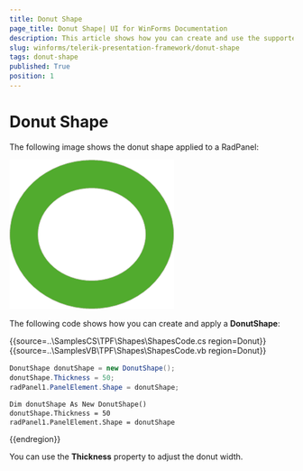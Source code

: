 ```yaml
---
title: Donut Shape
page_title: Donut Shape| UI for WinForms Documentation
description: This article shows how you can create and use the supported shapes.
slug: winforms/telerik-presentation-framework/donut-shape
tags: donut-shape
published: True
position: 1
---
```


# Donut Shape

The following image shows the donut shape applied to a RadPanel:

![donut-shape001](images/donut-shape001.png)

The following code shows how you can create and apply a __DonutShape__:


{{source=..\SamplesCS\TPF\Shapes\ShapesCode.cs region=Donut}}  
{{source=..\SamplesVB\TPF\Shapes\ShapesCode.vb region=Donut}}
````C#
DonutShape donutShape = new DonutShape();
donutShape.Thickness = 50;
radPanel1.PanelElement.Shape = donutShape;

````
````VB.NET
Dim donutShape As New DonutShape()
donutShape.Thickness = 50
radPanel1.PanelElement.Shape = donutShape

````  
 
{{endregion}} 

You can use the __Thickness__ property to adjust the donut width.
